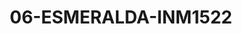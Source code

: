 ---
title: 06-ESMERALDA-INM1522
image: 06-ESMERALDA-INM1522.jpg
brand: inmaculada
layout: vestito
---